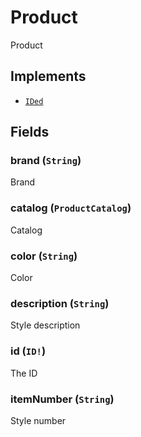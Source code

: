 # Product

Product

## Implements

- [`IDed`](../interface/ided.md)

## Fields

### brand (`String`)
Brand

### catalog (`ProductCatalog`)
Catalog

### color (`String`)
Color

### description (`String`)
Style description

### id (`ID!`)
The ID

### itemNumber (`String`)
Style number
